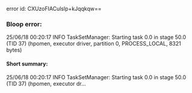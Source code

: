error id: CXUzoFIACulslp+kJqqkqw==
### Bloop error:

25/06/18 00:20:17 INFO TaskSetManager: Starting task 0.0 in stage 50.0 (TID 37) (hpomen, executor driver, partition 0, PROCESS_LOCAL, 8321 bytes)
#### Short summary: 

25/06/18 00:20:17 INFO TaskSetManager: Starting task 0.0 in stage 50.0 (TID 37) (hpomen, executor dr...
